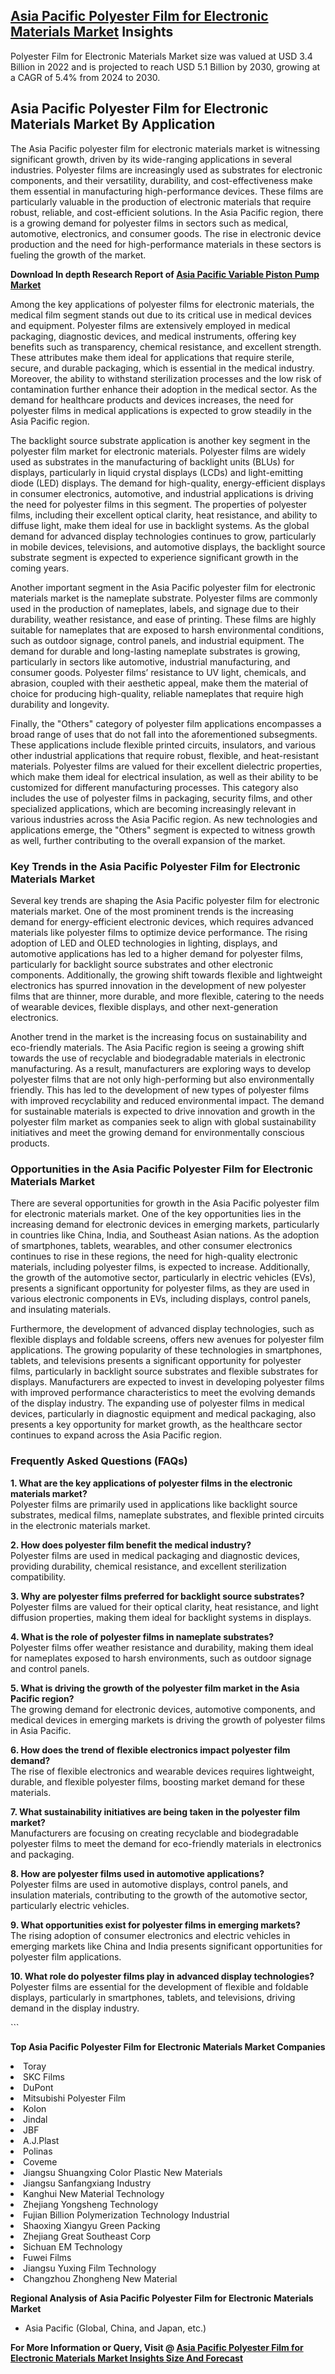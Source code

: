 <h2><a href="https://www.verifiedmarketreports.com/download-sample/?rid=357202&amp;utm_source=Github-Feb&amp;utm_medium=219" target="_blank">Asia Pacific Polyester Film for Electronic Materials Market</a> Insights</h2><p>Polyester Film for Electronic Materials Market size was valued at USD 3.4 Billion in 2022 and is projected to reach USD 5.1 Billion by 2030, growing at a CAGR of 5.4% from 2024 to 2030.</p><p><h2>Asia Pacific Polyester Film for Electronic Materials Market By Application</h2> <p>The Asia Pacific polyester film for electronic materials market is witnessing significant growth, driven by its wide-ranging applications in several industries. Polyester films are increasingly used as substrates for electronic components, and their versatility, durability, and cost-effectiveness make them essential in manufacturing high-performance devices. These films are particularly valuable in the production of electronic materials that require robust, reliable, and cost-efficient solutions. In the Asia Pacific region, there is a growing demand for polyester films in sectors such as medical, automotive, electronics, and consumer goods. The rise in electronic device production and the need for high-performance materials in these sectors is fueling the growth of the market.</p> <p><p><strong>Download In depth Research Report of <a href="https://www.verifiedmarketreports.com/download-sample/?rid=236118&amp;utm_source=Pulse-Dec&amp;utm_medium=219" target="_blank">Asia Pacific Variable Piston Pump Market</a></strong></p></p> <p>Among the key applications of polyester films for electronic materials, the medical film segment stands out due to its critical use in medical devices and equipment. Polyester films are extensively employed in medical packaging, diagnostic devices, and medical instruments, offering key benefits such as transparency, chemical resistance, and excellent strength. These attributes make them ideal for applications that require sterile, secure, and durable packaging, which is essential in the medical industry. Moreover, the ability to withstand sterilization processes and the low risk of contamination further enhance their adoption in the medical sector. As the demand for healthcare products and devices increases, the need for polyester films in medical applications is expected to grow steadily in the Asia Pacific region. <p>The backlight source substrate application is another key segment in the polyester film market for electronic materials. Polyester films are widely used as substrates in the manufacturing of backlight units (BLUs) for displays, particularly in liquid crystal displays (LCDs) and light-emitting diode (LED) displays. The demand for high-quality, energy-efficient displays in consumer electronics, automotive, and industrial applications is driving the need for polyester films in this segment. The properties of polyester films, including their excellent optical clarity, heat resistance, and ability to diffuse light, make them ideal for use in backlight systems. As the global demand for advanced display technologies continues to grow, particularly in mobile devices, televisions, and automotive displays, the backlight source substrate segment is expected to experience significant growth in the coming years.</p> <p>Another important segment in the Asia Pacific polyester film for electronic materials market is the nameplate substrate. Polyester films are commonly used in the production of nameplates, labels, and signage due to their durability, weather resistance, and ease of printing. These films are highly suitable for nameplates that are exposed to harsh environmental conditions, such as outdoor signage, control panels, and industrial equipment. The demand for durable and long-lasting nameplate substrates is growing, particularly in sectors like automotive, industrial manufacturing, and consumer goods. Polyester films’ resistance to UV light, chemicals, and abrasion, coupled with their aesthetic appeal, make them the material of choice for producing high-quality, reliable nameplates that require high durability and longevity.</p> <p>Finally, the "Others" category of polyester film applications encompasses a broad range of uses that do not fall into the aforementioned subsegments. These applications include flexible printed circuits, insulators, and various other industrial applications that require robust, flexible, and heat-resistant materials. Polyester films are valued for their excellent dielectric properties, which make them ideal for electrical insulation, as well as their ability to be customized for different manufacturing processes. This category also includes the use of polyester films in packaging, security films, and other specialized applications, which are becoming increasingly relevant in various industries across the Asia Pacific region. As new technologies and applications emerge, the "Others" segment is expected to witness growth as well, further contributing to the overall expansion of the market.</p> <h3>Key Trends in the Asia Pacific Polyester Film for Electronic Materials Market</h3> <p>Several key trends are shaping the Asia Pacific polyester film for electronic materials market. One of the most prominent trends is the increasing demand for energy-efficient electronic devices, which requires advanced materials like polyester films to optimize device performance. The rising adoption of LED and OLED technologies in lighting, displays, and automotive applications has led to a higher demand for polyester films, particularly for backlight source substrates and other electronic components. Additionally, the growing shift towards flexible and lightweight electronics has spurred innovation in the development of new polyester films that are thinner, more durable, and more flexible, catering to the needs of wearable devices, flexible displays, and other next-generation electronics. <p>Another trend in the market is the increasing focus on sustainability and eco-friendly materials. The Asia Pacific region is seeing a growing shift towards the use of recyclable and biodegradable materials in electronic manufacturing. As a result, manufacturers are exploring ways to develop polyester films that are not only high-performing but also environmentally friendly. This has led to the development of new types of polyester films with improved recyclability and reduced environmental impact. The demand for sustainable materials is expected to drive innovation and growth in the polyester film market as companies seek to align with global sustainability initiatives and meet the growing demand for environmentally conscious products.</p> <h3>Opportunities in the Asia Pacific Polyester Film for Electronic Materials Market</h3> <p>There are several opportunities for growth in the Asia Pacific polyester film for electronic materials market. One of the key opportunities lies in the increasing demand for electronic devices in emerging markets, particularly in countries like China, India, and Southeast Asian nations. As the adoption of smartphones, tablets, wearables, and other consumer electronics continues to rise in these regions, the need for high-quality electronic materials, including polyester films, is expected to increase. Additionally, the growth of the automotive sector, particularly in electric vehicles (EVs), presents a significant opportunity for polyester films, as they are used in various electronic components in EVs, including displays, control panels, and insulating materials. <p>Furthermore, the development of advanced display technologies, such as flexible displays and foldable screens, offers new avenues for polyester film applications. The growing popularity of these technologies in smartphones, tablets, and televisions presents a significant opportunity for polyester films, particularly in backlight source substrates and flexible substrates for displays. Manufacturers are expected to invest in developing polyester films with improved performance characteristics to meet the evolving demands of the display industry. The expanding use of polyester films in medical devices, particularly in diagnostic equipment and medical packaging, also presents a key opportunity for market growth, as the healthcare sector continues to expand across the Asia Pacific region.</p> <h3>Frequently Asked Questions (FAQs)</h3> <p><b>1. What are the key applications of polyester films in the electronic materials market?</b><br>Polyester films are primarily used in applications like backlight source substrates, medical films, nameplate substrates, and flexible printed circuits in the electronic materials market.</p> <p><b>2. How does polyester film benefit the medical industry?</b><br>Polyester films are used in medical packaging and diagnostic devices, providing durability, chemical resistance, and excellent sterilization compatibility.</p> <p><b>3. Why are polyester films preferred for backlight source substrates?</b><br>Polyester films are valued for their optical clarity, heat resistance, and light diffusion properties, making them ideal for backlight systems in displays.</p> <p><b>4. What is the role of polyester films in nameplate substrates?</b><br>Polyester films offer weather resistance and durability, making them ideal for nameplates exposed to harsh environments, such as outdoor signage and control panels.</p> <p><b>5. What is driving the growth of the polyester film market in the Asia Pacific region?</b><br>The growing demand for electronic devices, automotive components, and medical devices in emerging markets is driving the growth of polyester films in Asia Pacific.</p> <p><b>6. How does the trend of flexible electronics impact polyester film demand?</b><br>The rise of flexible electronics and wearable devices requires lightweight, durable, and flexible polyester films, boosting market demand for these materials.</p> <p><b>7. What sustainability initiatives are being taken in the polyester film market?</b><br>Manufacturers are focusing on creating recyclable and biodegradable polyester films to meet the demand for eco-friendly materials in electronics and packaging.</p> <p><b>8. How are polyester films used in automotive applications?</b><br>Polyester films are used in automotive displays, control panels, and insulation materials, contributing to the growth of the automotive sector, particularly electric vehicles.</p> <p><b>9. What opportunities exist for polyester films in emerging markets?</b><br>The rising adoption of consumer electronics and electric vehicles in emerging markets like China and India presents significant opportunities for polyester film applications.</p> <p><b>10. What role do polyester films play in advanced display technologies?</b><br>Polyester films are essential for the development of flexible and foldable displays, particularly in smartphones, tablets, and televisions, driving demand in the display industry.</p> ```</p><p><strong>Top Asia Pacific Polyester Film for Electronic Materials Market Companies</strong></p><div data-test-id=""><p><li>Toray</li><li> SKC Films</li><li> DuPont</li><li> Mitsubishi Polyester Film</li><li> Kolon</li><li> Jindal</li><li> JBF</li><li> A.J.Plast</li><li> Polinas</li><li> Coveme</li><li> Jiangsu Shuangxing Color Plastic New Materials</li><li> Jiangsu Sanfangxiang Industry</li><li> Kanghui New Material Technology</li><li> Zhejiang Yongsheng Technology</li><li> Fujian Billion Polymerization Technology Industrial</li><li> Shaoxing Xiangyu Green Packing</li><li> Zhejiang Great Southeast Corp</li><li> Sichuan EM Technology</li><li> Fuwei Films</li><li> Jiangsu Yuxing Film Technology</li><li> Changzhou Zhongheng New Material</li></p><div><strong>Regional Analysis of&nbsp;Asia Pacific Polyester Film for Electronic Materials Market</strong></div><ul><li dir="ltr"><p dir="ltr">Asia Pacific (Global, China, and Japan, etc.)</p></li></ul><p><strong>For More Information or Query, Visit @&nbsp;</strong><strong><a href="https://www.verifiedmarketreports.com/product/polyester-film-for-electronic-materials-market/?utm_source=Github-Feb&amp;utm_medium=219" target="_blank">Asia Pacific Polyester Film for Electronic Materials Market Insights Size And Forecast</a></strong></p></div><h2>&nbsp;</h2><div data-test-id="">&nbsp;</div>
